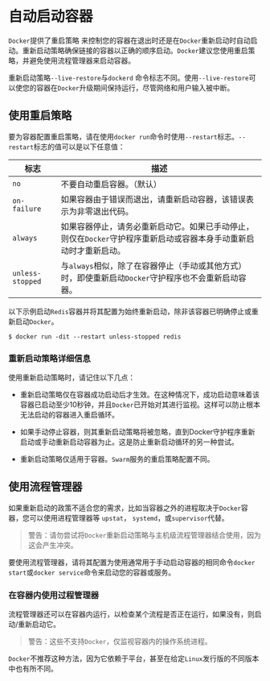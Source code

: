 # 自动启动容器

`Docker`提供了重启策略 来控制您的容器在退出时还是在`Docker`重新启动时自动启动。重新启动策略确保链接的容器以正确的顺序启动。`Docker`建议您使用重启策略，并避免使用流程管理器来启动容器。

重新启动策略`--live-restore`与`dockerd` 命令标志不同。使用`--live-restore`可以使您的容器在`Docker`升级期间保持运行，尽管网络和用户输入被中断。

## 使用重启策略
要为容器配置重启策略，请在使用`docker run`命令时使用`--restart`标志。`--restart`标志的值可以是以下任意值：

| 标志	| 描述 |
| --- | --- |
| `no`	| 不要自动重启容器。（默认）|
| `on-failure` | 如果容器由于错误而退出，请重新启动容器，该错误表示为非零退出代码。 |
| `always`	| 如果容器停止，请务必重新启动它。如果已手动停止，则仅在`Docker`守护程序重新启动或容器本身手动重新启动时才重新启动。
| `unless-stopped`	| 与`always`相似，除了在容器停止（手动或其他方式）时，即使重新启动`Docker`守护程序也不会重新启动容器。

以下示例启动`Redis`容器并将其配置为始终重新启动，除非该容器已明确停止或重新启动`Docker`。
```shell
$ docker run -dit --restart unless-stopped redis
```
### 重新启动策略详细信息
使用重新启动策略时，请记住以下几点：

- 重新启动策略仅在容器成功启动后才生效。在这种情况下，成功启动意味着该容器已启动至少10秒钟，并且`Docker`已开始对其进行监视。这样可以防止根本无法启动的容器进入重启循环。

- 如果手动停止容器，则其重新启动策略将被忽略，直到Docker守护程序重新启动或手动重新启动容器为止。这是防止重新启动循环的另一种尝试。

- 重新启动策略仅适用于容器。`Swarm`服务的重启策略配置不同。

## 使用流程管理器
如果重新启动的政策不适合您的需求，比如当容器之外的进程取决于`Docker`容器，您可以使用进程管理器等 `upstat`， `systemd`，或`supervisor`代替。

> 警告：请勿尝试将`Docker`重新启动策略与主机级流程管理器结合使用，因为这会产生冲突。

要使用流程管理器，请将其配置为使用通常用于手动启动容器的相同命令`docker start`或`docker service`命令来启动您的容器或服务。

### 在容器内使用过程管理器
流程管理器还可以在容器内运行，以检查某个流程是否正在运行，如果没有，则启动/重新启动它。

> 警告：这些不支持`Docker`，仅监视容器内的操作系统进程。

`Docker`不推荐这种方法，因为它依赖于平台，甚至在给定`Linux`发行版的不同版本中也有所不同。